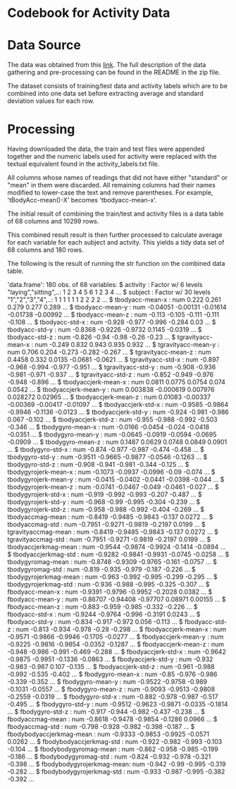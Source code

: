 Codebook for Activity Data
==========================

# Data Source

The data was obtained from this [link](https://d396qusza40orc.cloudfront.net/getdata%2Fprojectfiles%2FUCI%20HAR%20Dataset.zip).  The full description of the data gathering and pre-processing can be found in the README in the zip file.

The dataset consists of training/test data and activity labels which are to be combined into one data set before extracting average and standard deviation values for each row.

# Processing

Having downloaded the data, the train and test files were appended together and the numeric labels used for activity were replaced with the textual equivalent found in the activity_labels.txt file.

All columns whose names of readings that did not have either "standard" or "mean" in them were discarded. All remaining columns had their names modified to lower-case the text and remove parentheses.  For example, 'tBodyAcc-mean()-X' becomes 'tbodyacc-mean-x'.

The initial result of combining the train/test and activity files is a data table of 68 columns and 10299 rows.

This combined result result is then further processed to calculate average for each variable for each subject and actvity.  This yields a tidy data set of 68 columns and 180 rows.

The following is the result of running the str function on the combined data table.

'data.frame':	180 obs. of  68 variables:
 $ activity                 : Factor w/ 6 levels "laying","sitting",..: 1 2 3 4 5 6 1 2 3 4 ...
 $ subject                  : Factor w/ 30 levels "1","2","3","4",..: 1 1 1 1 1 1 2 2 2 2 ...
 $ tbodyacc-mean-x          : num  0.222 0.261 0.279 0.277 0.289 ...
 $ tbodyacc-mean-y          : num  -0.04051 -0.00131 -0.01614 -0.01738 -0.00992 ...
 $ tbodyacc-mean-z          : num  -0.113 -0.105 -0.111 -0.111 -0.108 ...
 $ tbodyacc-std-x           : num  -0.928 -0.977 -0.996 -0.284 0.03 ...
 $ tbodyacc-std-y           : num  -0.8368 -0.9226 -0.9732 0.1145 -0.0319 ...
 $ tbodyacc-std-z           : num  -0.826 -0.94 -0.98 -0.26 -0.23 ...
 $ tgravityacc-mean-x       : num  -0.249 0.832 0.943 0.935 0.932 ...
 $ tgravityacc-mean-y       : num  0.706 0.204 -0.273 -0.282 -0.267 ...
 $ tgravityacc-mean-z       : num  0.4458 0.332 0.0135 -0.0681 -0.0621 ...
 $ tgravityacc-std-x        : num  -0.897 -0.968 -0.994 -0.977 -0.951 ...
 $ tgravityacc-std-y        : num  -0.908 -0.936 -0.981 -0.971 -0.937 ...
 $ tgravityacc-std-z        : num  -0.852 -0.949 -0.976 -0.948 -0.896 ...
 $ tbodyaccjerk-mean-x      : num  0.0811 0.0775 0.0754 0.074 0.0542 ...
 $ tbodyaccjerk-mean-y      : num  0.003838 -0.000619 0.007976 0.028272 0.02965 ...
 $ tbodyaccjerk-mean-z      : num  0.01083 -0.00337 -0.00369 -0.00417 -0.01097 ...
 $ tbodyaccjerk-std-x       : num  -0.9585 -0.9864 -0.9946 -0.1136 -0.0123 ...
 $ tbodyaccjerk-std-y       : num  -0.924 -0.981 -0.986 0.067 -0.102 ...
 $ tbodyaccjerk-std-z       : num  -0.955 -0.988 -0.992 -0.503 -0.346 ...
 $ tbodygyro-mean-x         : num  -0.0166 -0.0454 -0.024 -0.0418 -0.0351 ...
 $ tbodygyro-mean-y         : num  -0.0645 -0.0919 -0.0594 -0.0695 -0.0909 ...
 $ tbodygyro-mean-z         : num  0.1487 0.0629 0.0748 0.0849 0.0901 ...
 $ tbodygyro-std-x          : num  -0.874 -0.977 -0.987 -0.474 -0.458 ...
 $ tbodygyro-std-y          : num  -0.9511 -0.9665 -0.9877 -0.0546 -0.1263 ...
 $ tbodygyro-std-z          : num  -0.908 -0.941 -0.981 -0.344 -0.125 ...
 $ tbodygyrojerk-mean-x     : num  -0.1073 -0.0937 -0.0996 -0.09 -0.074 ...
 $ tbodygyrojerk-mean-y     : num  -0.0415 -0.0402 -0.0441 -0.0398 -0.044 ...
 $ tbodygyrojerk-mean-z     : num  -0.0741 -0.0467 -0.049 -0.0461 -0.027 ...
 $ tbodygyrojerk-std-x      : num  -0.919 -0.992 -0.993 -0.207 -0.487 ...
 $ tbodygyrojerk-std-y      : num  -0.968 -0.99 -0.995 -0.304 -0.239 ...
 $ tbodygyrojerk-std-z      : num  -0.958 -0.988 -0.992 -0.404 -0.269 ...
 $ tbodyaccmag-mean         : num  -0.8419 -0.9485 -0.9843 -0.137 0.0272 ...
 $ tbodyaccmag-std          : num  -0.7951 -0.9271 -0.9819 -0.2197 0.0199 ...
 $ tgravityaccmag-mean      : num  -0.8419 -0.9485 -0.9843 -0.137 0.0272 ...
 $ tgravityaccmag-std       : num  -0.7951 -0.9271 -0.9819 -0.2197 0.0199 ...
 $ tbodyaccjerkmag-mean     : num  -0.9544 -0.9874 -0.9924 -0.1414 -0.0894 ...
 $ tbodyaccjerkmag-std      : num  -0.9282 -0.9841 -0.9931 -0.0745 -0.0258 ...
 $ tbodygyromag-mean        : num  -0.8748 -0.9309 -0.9765 -0.161 -0.0757 ...
 $ tbodygyromag-std         : num  -0.819 -0.935 -0.979 -0.187 -0.226 ...
 $ tbodygyrojerkmag-mean    : num  -0.963 -0.992 -0.995 -0.299 -0.295 ...
 $ tbodygyrojerkmag-std     : num  -0.936 -0.988 -0.995 -0.325 -0.307 ...
 $ fbodyacc-mean-x          : num  -0.9391 -0.9796 -0.9952 -0.2028 0.0382 ...
 $ fbodyacc-mean-y          : num  -0.86707 -0.94408 -0.97707 0.08971 0.00155 ...
 $ fbodyacc-mean-z          : num  -0.883 -0.959 -0.985 -0.332 -0.226 ...
 $ fbodyacc-std-x           : num  -0.9244 -0.9764 -0.996 -0.3191 0.0243 ...
 $ fbodyacc-std-y           : num  -0.834 -0.917 -0.972 0.056 -0.113 ...
 $ fbodyacc-std-z           : num  -0.813 -0.934 -0.978 -0.28 -0.298 ...
 $ fbodyaccjerk-mean-x      : num  -0.9571 -0.9866 -0.9946 -0.1705 -0.0277 ...
 $ fbodyaccjerk-mean-y      : num  -0.9225 -0.9816 -0.9854 -0.0352 -0.1287 ...
 $ fbodyaccjerk-mean-z      : num  -0.948 -0.986 -0.991 -0.469 -0.288 ...
 $ fbodyaccjerk-std-x       : num  -0.9642 -0.9875 -0.9951 -0.1336 -0.0863 ...
 $ fbodyaccjerk-std-y       : num  -0.932 -0.983 -0.987 0.107 -0.135 ...
 $ fbodyaccjerk-std-z       : num  -0.961 -0.988 -0.992 -0.535 -0.402 ...
 $ fbodygyro-mean-x         : num  -0.85 -0.976 -0.986 -0.339 -0.352 ...
 $ fbodygyro-mean-y         : num  -0.9522 -0.9758 -0.989 -0.1031 -0.0557 ...
 $ fbodygyro-mean-z         : num  -0.9093 -0.9513 -0.9808 -0.2559 -0.0319 ...
 $ fbodygyro-std-x          : num  -0.882 -0.978 -0.987 -0.517 -0.495 ...
 $ fbodygyro-std-y          : num  -0.9512 -0.9623 -0.9871 -0.0335 -0.1814 ...
 $ fbodygyro-std-z          : num  -0.917 -0.944 -0.982 -0.437 -0.238 ...
 $ fbodyaccmag-mean         : num  -0.8618 -0.9478 -0.9854 -0.1286 0.0966 ...
 $ fbodyaccmag-std          : num  -0.798 -0.928 -0.982 -0.398 -0.187 ...
 $ fbodybodyaccjerkmag-mean : num  -0.9333 -0.9853 -0.9925 -0.0571 0.0262 ...
 $ fbodybodyaccjerkmag-std  : num  -0.922 -0.982 -0.993 -0.103 -0.104 ...
 $ fbodybodygyromag-mean    : num  -0.862 -0.958 -0.985 -0.199 -0.186 ...
 $ fbodybodygyromag-std     : num  -0.824 -0.932 -0.978 -0.321 -0.398 ...
 $ fbodybodygyrojerkmag-mean: num  -0.942 -0.99 -0.995 -0.319 -0.282 ...
 $ fbodybodygyrojerkmag-std : num  -0.933 -0.987 -0.995 -0.382 -0.392 ...